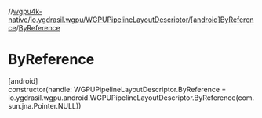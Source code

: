 //[wgpu4k-native](../../../../index.md)/[io.ygdrasil.wgpu](../../index.md)/[WGPUPipelineLayoutDescriptor](../index.md)/[[android]ByReference](index.md)/[ByReference](-by-reference.md)

# ByReference

[android]\
constructor(handle: WGPUPipelineLayoutDescriptor.ByReference = io.ygdrasil.wgpu.android.WGPUPipelineLayoutDescriptor.ByReference(com.sun.jna.Pointer.NULL))